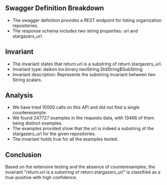 ## Swagger Definition Breakdown
- The swagger definition provides a REST endpoint for listing organization repositories.
- The response schema includes two string properties: url and stargazers_url.

## Invariant
- The invariant states that return.url is a substring of return.stargazers_url.
- Invariant type: daikon.inv.binary.twoString.StdString$SubString
- Invariant description: Represents the substring invariant between two String scalars.

## Analysis
- We have tried 10000 calls on this API and did not find a single counterexample.
- We found 247727 examples in the requests data, with 13466 of them being distinct examples.
- The examples provided show that the url is indeed a substring of the stargazers_url for the given repositories.
- The invariant holds true for all the examples tested.

## Conclusion
Based on the extensive testing and the absence of counterexamples, the invariant "return.url is a substring of return.stargazers_url" is classified as a true-positive with high confidence.
